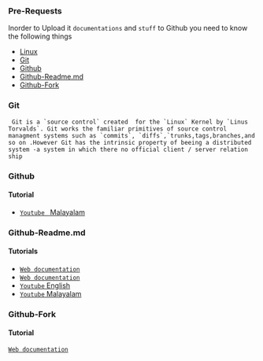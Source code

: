 ### Pre-Requests

Inorder to Upload it `documentations` and `stuff` to Github you need to know the following things
- [Linux]()
- [Git]()
- [Github](#github)
- [Github-Readme.md](#github-readme.md)
- [Github-Fork](#github-fork)

### Git

     Git is a `source control` created  for the `Linux` Kernel by `Linus Torvalds`. Git works the familiar primitives of source control managment systems such as `commits`, `diffs`,`trunks,tags,branches,and so on .However Git has the intrinsic property of beeing a distributed system -a system in which there no official client / server relation ship 



### Github 

#### Tutorial 

- [ `Youtube ` Malayalam](https://youtu.be/aJ1cbdMdfys)


###  Github-Readme.md 



#### Tutorials 

- [ `Web documentation`](https://docs.github.com/en/get-started/writing-on-github/getting-started-with-writing-and-formatting-on-github/basic-writing-and-formatting-syntax)
- [ `Web documentation` ](https://medium.com/analytics-vidhya/writing-github-readme-e593f278a796#:~:text=For%20a%20line%20break%20or,more%20spaces%2C%20and%20hit%20enter.)
- [`Youtube` English](https://youtu.be/yXY3f9jw7fg)
- [`Youtube` Malayalam]()

### Github-Fork



#### Tutorial

[`Web documentation`](https://docs.github.com/en/get-started/quickstart/fork-a-repo)
